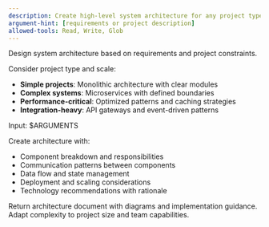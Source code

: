 ```yaml
---
description: Create high-level system architecture for any project type
argument-hint: [requirements or project description]
allowed-tools: Read, Write, Glob
---
```


Design system architecture based on requirements and project constraints.

Consider project type and scale:

- **Simple projects**: Monolithic architecture with clear modules
- **Complex systems**: Microservices with defined boundaries
- **Performance-critical**: Optimized patterns and caching strategies
- **Integration-heavy**: API gateways and event-driven patterns

Input: $ARGUMENTS

Create architecture with:

- Component breakdown and responsibilities
- Communication patterns between components
- Data flow and state management
- Deployment and scaling considerations
- Technology recommendations with rationale

Return architecture document with diagrams and implementation guidance.
Adapt complexity to project size and team capabilities.
